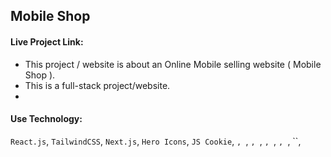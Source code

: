 ## Mobile Shop
#### Live Project Link:

- This project / website is about an Online Mobile selling website ( Mobile Shop ).
- This is a full-stack project/website.
- 

#### Use Technology:
`React.js`, `TailwindCSS`, `Next.js`, `Hero Icons`, `JS Cookie`, ``, ``, ``, ``, ``, ``, ``, ``, ``,